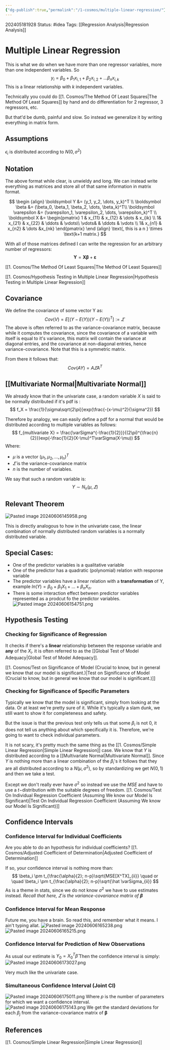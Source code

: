 ```yaml
---
{"dg-publish":true,"permalink":"/1-cosmos/multiple-linear-regression/"}
---
```


202405181928
Status: #idea
Tags: [[Regression Analysis\|Regression Analysis]]
# Multiple Linear Regression
This is what we do when we have more than one regressor variables, more than one independent variables.
So
$$
y_i = \beta_0 + \beta_1 x_{i,1}+ \beta_2 x_{i, 2}+\dots\beta_n x_{i,k}
$$
This is a linear relationship with $k$ independent variables.

Technically you could do [[1. Cosmos/The Method Of Least Squares\|The Method Of Least Squares]] by hand and do differentiation for 2 regressor, 3 regressors, etc. 

But that'd be dumb, painful and slow. So instead we generalize it by writing everything in matrix form.
## Assumptions
$\epsilon_i$ is distributed according to $N(0, \sigma^2)$

## Notation
The above format while clear, is unwieldy and long.
We can instead write everything as matrices and store all of that same information in matrix format.

$$
\begin {align}
\boldsymbol Y &= (y_1, y_2, \dots, y_k)^T \\
\boldsymbol \beta &= (\beta_0, \beta_1, \beta_2, \dots, \beta_k)^T\\
\boldsymbol \varepsilon &= (\varepsilon_1, \varepsilon_2, \dots, \varepsilon_k)^T \\
\boldsymbol X &= \begin{pmatrix} 1 & x_{11} & x_{12} & \dots & x_{ik} \\ 
                                 1& x_{21} & x_{22} & \ddots & \vdots\\ 
                                 \vdots& & \ddots  & \vdots \\
                                 1& x_{n1} & x_{n2} & \dots &x_{nk}  \end{pmatrix}
\end {align} \text{, this is a n } \times \text{k+1 matrix.}
$$

With all of those matrices defined I can write the regression for an arbitrary number of regressors:
$$
\boldsymbol Y =  \boldsymbol X \boldsymbol \beta+ \boldsymbol \varepsilon
$$

[[1. Cosmos/The Method Of Least Squares\|The Method Of Least Squares]]

[[1. Cosmos/Hypothesis Testing in Multiple Linear Regression\|Hypothesis Testing in Multiple Linear Regression]]

## Covariance
We define the covariance of some vector Y as:
$$
Cov(V) = E[(Y-E(Y))(Y-E(Y))^T] := \varSigma\
$$
The above is often referred to as the variance-covariance matrix, because while it computes the covariance, since the covariance of a variable with itself is equal to it's variance, this matrix will contain the variance at diagonal entries, and the covariance at non-diagonal entries, hence variance-covariance. Note that this is a symmetric matrix.

From there it follows that:
$$
Cov(AY)=A\varSigma A^T
$$

## [[Multivariate Normal\|Multivariate Normal]]
We already know that in the univariate case, a random variable $X$ is said to be normally distributed if it's pdf is :
$$
f_X = \frac{1}{\sigma\sqrt{2\pi}}exp(\frac{-(x-\mu)^2}{\sigma^2})
$$

Therefore by analogy, we can easily define a pdf for a normal that would be distributed according to multiple variables as follows:
$$
f_{multivariate X} = \frac{\varSigma^{-\frac{1}{2}}}{(2\pi)^{\frac{n}{2}}}exp(-\frac{1}{2}(X-\mu)^T\varSigma(X-\mu))
$$
Where:
- $\mu$ is a vector $(\mu_1, \mu_2, \dots, \mu_n)^T$
- $\varSigma$ is the variance-covariance matrix
- $n$ is the  number of variables.

We say that such a random variable is:
$$
Y \sim N_n(\mu, \varSigma)
$$

## Relevant Theorem
![Pasted image 20240606145958.png](/img/user/3.%20Black%20Holes/Files/Pasted%20image%2020240606145958.png)

This is directly analogous to how in the univariate case, the linear combination of normally distributed random variables is a normally distributed variable.


## Special Cases:
- One of the predictor variables is a qualitative variable
- One of the predictor has a quadratic (polynomial) relation with response variable
- The predictor variables have a linear relation with a **transformation** of Y, example $ln(Y) = \beta_0 + \beta_1 X_1 + \dots + \beta_n X_n$.
- There is some interaction effect between predictor variables represented as a prodcut fo the predictor variables.
 ![Pasted image 20240606154751.png](/img/user/3.%20Black%20Holes/Files/Pasted%20image%2020240606154751.png)

## Hypothesis Testing
### Checking for Significance of Regression
It checks if there's a **linear** relationship between the response variable and **any** of the $X_i$. it is often referred to as the [[Global Test of Model Adequacy\|Global Test of Model Adequacy]].

[[1. Cosmos/Test on Significance of Model (Crucial to know, but in general we know that our model is significant.)\|Test on Significance of Model (Crucial to know, but in general we know that our model is significant.)]]

### Checking for Significance of Specific Parameters
Typically we know that the model is significant, simply from looking at the data. Or at least we're pretty sure of it. While it's typically a slam dunk, we still want to show it for completeness and safety.

But the issue is that the previous test only tells us that some $\beta_i$ is not $0$, it does not tell us anything about which specifically it is. Therefore, we're going to want to check individual parameters.

It is not scary, it's pretty much the same thing as the [[1. Cosmos/Simple Linear Regression\|Simple Linear Regression]] case. We know that $Y$ is distributed according to a [[Multivariate Normal\|Multivariate Normal]]. Since $Y$ is nothing more than a linear combination of the $\beta_i$'s it follows that they are all distributed according to a $N(\mu, \sigma^2)$, so by standardizing we get $N(0,1)$ and then we take a test.

Except we don't really ever have $\sigma^2$ so instead we use the $MSE$ and have to use a $t-$distribution with the suitable degrees of freedom.
[[1. Cosmos/Test On Individual Regression Coefficient (Assuming We know our Model Is Significant)\|Test On Individual Regression Coefficient (Assuming We know our Model Is Significant)]]



## Confidence Intervals
### Confidence Interval for Individual Coefficients
Are you able to do an hypothesis for individual coefficients? [[1. Cosmos/Adjusted Coefficient of Determination\|Adjusted Coefficient of Determination]]

If so, your confidence interval is nothing more than:
$$
\beta_i \pm t_{\frac{\alpha}{2}; n-p}\sqrt{MSE[X^TX]_{ii}} \quad or \quad \beta_i \pm t_{\frac{\alpha}{2}; n-p}\sqrt{\hat \varSigma_{ii}}
$$
As is a theme in stats, since we do not know $\sigma^2$ we have to use estimates instead.
*Recall that here, $\varSigma$ is the variance-covariance matrix of $\boldsymbol \beta$*
### Confidence Interval for Mean Response
Future me, you have a brain. So read this, and remember what it means. I ain't typing allat.
![Pasted image 20240606165238.png](/img/user/3.%20Black%20Holes/Files/Pasted%20image%2020240606165238.png)
![Pasted image 20240606165215.png](/img/user/3.%20Black%20Holes/Files/Pasted%20image%2020240606165215.png)
### Confidence Interval for  Prediction of New Observations
As usual our estimate is $Y_0=X_0^T\hat\beta$
Then the confidence interval is simply:
![Pasted image 20240606173027.png](/img/user/3.%20Black%20Holes/Files/Pasted%20image%2020240606173027.png)

Very much like the univariate case. 
### Simultaneous Confidence Interval (Joint CI)
 ![Pasted image 20240606175011.png](/img/user/3.%20Black%20Holes/Files/Pasted%20image%2020240606175011.png)
 Where $p$ is the number of parameters for which we want a confidence interval.
 ![Pasted image 20240606175143.png](/img/user/3.%20Black%20Holes/Files/Pasted%20image%2020240606175143.png)
 We get the standard deviations for each $\beta_j$ from the variance-covariance matrix of $\boldsymbol \beta$
 
## References
[[1. Cosmos/Simple Linear Regression\|Simple Linear Regression]]